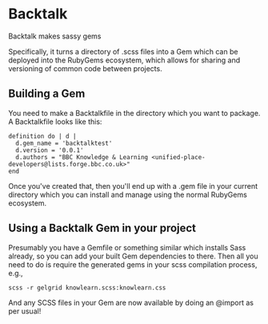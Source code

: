 Backtalk
========

Backtalk makes sassy gems

Specifically, it turns a directory of .scss files into a Gem which can be deployed into the RubyGems
ecosystem, which allows for sharing and versioning of common code between projects.

Building a Gem
--------------

You need to make a Backtalkfile in the directory which you want to package. A Backtalkfile looks like this:

    definition do | d |
      d.gem_name = 'backtalktest'
      d.version = '0.0.1'
      d.authors = "BBC Knowledge & Learning <unified-place-developers@lists.forge.bbc.co.uk>"
    end

Once you've created that, then you'll end up with a .gem file in your current directory which you
can install and manage using the normal RubyGems ecosystem.

Using a Backtalk Gem in your project
------------------------------------

Presumably you have a Gemfile or something similar which installs Sass already, so you can add your
built Gem dependencies to there. Then all you need to do is require the generated gems in your scss
compilation process, e.g.,

    scss -r gelgrid knowlearn.scss:knowlearn.css

And any SCSS files in your Gem are now available by doing an @import as per usual!